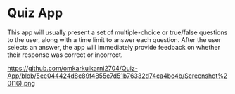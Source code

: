 # Quiz App
This app will usually present a set of multiple-choice or true/false questions to the user, along with a time limit to answer each question. After the user selects an answer, the app will immediately provide feedback on whether their response was correct or incorrect.

https://github.com/omkarkulkarni2704/Quiz-App/blob/5ee044424d8c89f4855e7d51b76332d74ca4bc4b/Screenshot%20(16).png
